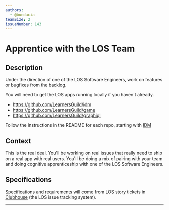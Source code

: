 ```yaml
---
authors:
  - @bundacia
teamSize: 2
issueNumber: 143
---
```


# Apprentice with the LOS Team

## Description

Under the direction of one of the LOS Software Engineers, work on features or bugfixes from the backlog.

You will need to get the LOS apps running locally if you haven't already.

* https://github.com/LearnersGuild/idm
* https://github.com/LearnersGuild/game
* https://github.com/LearnersGuild/graphiql

Follow the instructions in the README for each repo, starting with [IDM](https://github.com/LearnersGuild/idm)

## Context

This is the real deal. You'll be working on real issues that really need to ship on a real app with real users. You'll be doing a mix of pairing with your team and doing cognitive apprenticeship with one of the LOS Software Engineers.

## Specifications

Specifications and requirements will come from LOS story tickets in [Clubhouse](https://app.clubhouse.io/learnersguild/) (the LOS issue tracking system).

---






[mit-license]: https://opensource.org/licenses/MIT

